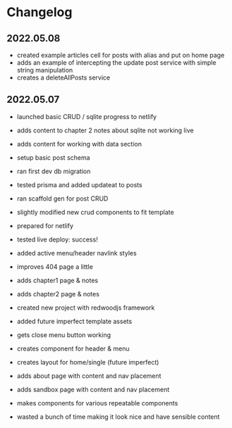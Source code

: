 # Changelog

## 2022.05.08

- created example articles cell for posts with alias and put on home page
- adds an example of intercepting the update post service with simple string manipulation
- creates a deleteAllPosts service

## 2022.05.07

- launched basic CRUD / sqlite progress to netlify
- adds content to chapter 2 notes about sqlite not working live
- adds content for working with data section

- setup basic post schema
- ran first dev db migration
- tested prisma and added updateat to posts
- ran scaffold gen for post CRUD
- slightly modified new crud components to fit template

- prepared for netlify
- tested live deploy: success!
- added active menu/header navlink styles

- improves 404 page a little
- adds chapter1 page & notes
- adds chapter2 page & notes

- created new project with redwoodjs framework
- added future imperfect template assets
- gets close menu button working
- creates component for header & menu
- creates layout for home/single (future imperfect)
- adds about page with content and nav placement
- adds sandbox page with content and nav placement
- makes components for various repeatable components
- wasted a bunch of time making it look nice and have sensible content
